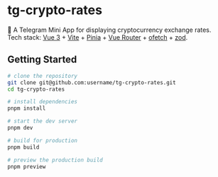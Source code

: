 # tg-crypto-rates

🚀 A Telegram Mini App for displaying cryptocurrency exchange rates.  
Tech stack: [Vue 3](https://vuejs.org/) + [Vite](https://vitejs.dev/) + [Pinia](https://pinia.vuejs.org/) + [Vue Router](https://router.vuejs.org/) + [ofetch](https://github.com/unjs/ofetch) + [zod](https://zod.dev/).

## Getting Started

```bash
# clone the repository
git clone git@github.com:username/tg-crypto-rates.git
cd tg-crypto-rates

# install dependencies
pnpm install

# start the dev server
pnpm dev

# build for production
pnpm build

# preview the production build
pnpm preview
```
